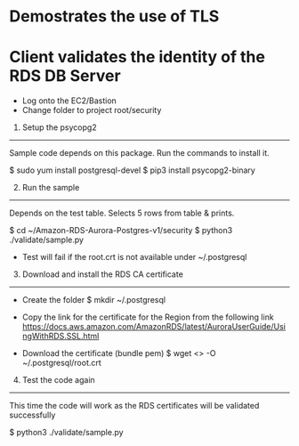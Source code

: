 # Demostrates the use of TLS
# Client validates the identity of the RDS DB Server

* Log onto the EC2/Bastion
* Change folder to project root/security


1. Setup the psycopg2
---------------------
Sample code depends on this package. Run the commands to install it.

$ sudo yum install postgresql-devel
$ pip3 install psycopg2-binary

2. Run the sample
-----------------
Depends on the test table. Selects 5 rows from table & prints.

$ cd ~/Amazon-RDS-Aurora-Postgres-v1/security
$ python3  ./validate/sample.py

* Test will fail if the root.crt is not available under ~/.postgresql

3. Download and install the RDS CA certificate
-----------------------------------------------
* Create the folder
$ mkdir ~/.postgresql

* Copy the link for the certificate for the Region from the following link
https://docs.aws.amazon.com/AmazonRDS/latest/AuroraUserGuide/UsingWithRDS.SSL.html

* Download the certificate (bundle pem)
$ wget <<Paste the link for the certificate>> -O ~/.postgresql/root.crt

4. Test the code again
----------------------
This time the code will work as the RDS certificates will be validated successfully

$ python3   ./validate/sample.py